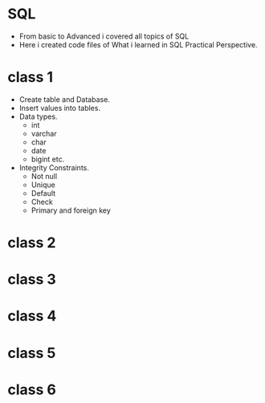 # SQL 
+ From basic to Advanced i covered all topics of SQL
+ Here i created code files of What i learned in SQL Practical Perspective.

# class 1
+ Create table and Database.
+ Insert values into tables.
+ Data types.
  - int 
  - varchar
  - char
  - date
  - bigint etc.
+ Integrity Constraints.
  - Not null
  - Unique
  - Default
  - Check
  - Primary and foreign key
# class 2
# class 3
# class 4
# class 5
# class 6
